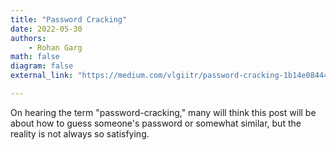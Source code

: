 ```yaml
---
title: "Password Cracking"
date: 2022-05-30
authors:
    - Rohan Garg
math: false
diagram: false
external_link: "https://medium.com/vlgiitr/password-cracking-1b14e0844404"

---
```

On hearing the term "password-cracking," many will think this post will be about how to guess someone's password or somewhat similar, but the reality is not always so satisfying.


